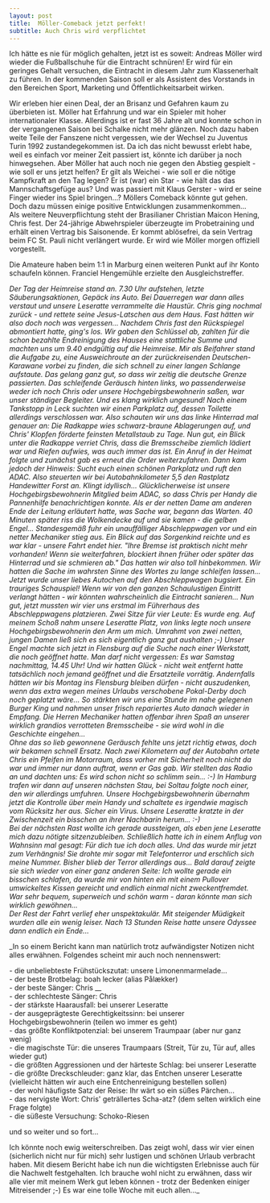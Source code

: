 ```yaml
---
layout: post
title:  Möller-Comeback jetzt perfekt!
subtitle: Auch Chris wird verpflichtet
---
```


Ich hätte es nie für möglich gehalten, jetzt ist es soweit: Andreas Möller wird wieder die Fußballschuhe für die Eintracht schnüren! Er wird für ein geringes Gehalt versuchen, die Eintracht in diesem Jahr zum Klassenerhalt zu führen. In der kommenden Saison soll er als Assistent des Vorstands in den Bereichen Sport, Marketing und Öffentlichkeitsarbeit wirken. 

Wir erleben hier einen Deal, der an Brisanz und Gefahren kaum zu überbieten ist. Möller hat Erfahrung und war ein Spieler mit hoher internationaler Klasse. Allerdings ist er fast 36 Jahre alt und konnte schon in der vergangenen Saison bei Schalke nicht mehr glänzen. Noch dazu haben weite Teile der Fanszene nicht vergessen, wie der Wechsel zu Juventus Turin 1992 zustandegekommen ist. Da ich das nicht bewusst erlebt habe, weil es einfach vor meiner Zeit passiert ist, könnte ich darüber ja noch hinwegsehen. Aber Möller hat auch noch nie gegen den Abstieg gespielt - wie soll er uns jetzt helfen? Er gilt als Weichei - wie soll er die nötige Kampfkraft an den Tag legen? Er ist (war) ein Star - wie hält das das Mannschaftsgefüge aus? Und was passiert mit Klaus Gerster - wird er seine Finger wieder ins Spiel bringen...? Möllers Comeback könnte gut gehen. Doch dazu müssen einige positive Entwicklungen zusammenkommen...  
Als weitere Neuverpflichtung steht der Brasilianer Christian Maicon Hening, Chris fest. Der 24-jährige Abwehrspieler überzeugte im Probetraining und erhält einen Vertrag bis Saisonende. Er kommt ablösefrei, da sein Vertrag beim FC St. Pauli nicht verlängert wurde. Er wird wie Möller morgen offiziell vorgestellt.

Die Amateure haben beim 1:1 in Marburg einen weiteren Punkt auf ihr Konto schaufeln können. Franciel Hengemühle erzielte den Ausgleichstreffer.

_Der Tag der Heimreise stand an. 7.30 Uhr aufstehen, letzte Säuberungsaktionen, Gepäck ins Auto. Bei Dauerregen war dann alles verstaut und unsere Leseratte verrammelte die Haustür. Chris ging nochmal zurück - und rettete seine Jesus-Latschen aus dem Haus. Fast hätten wir also doch noch was vergessen... Nachdem Chris fast den Rückspiegel abmontiert hatte, ging's los. Wir gaben den Schlüssel ab, zahlten für die schon bezahlte Endreinigung des Hauses eine stattliche Summe und machten uns um 9.40 endgültig auf die Heimreise. Mir als Beifahrer stand die Aufgabe zu, eine Ausweichroute an der zurückreisenden Deutschen-Karawane vorbei zu finden, die sich schnell zu einer langen Schlange aufstaute. Das gelang ganz gut, so dass wir zeitig die deutsche Grenze passierten. Das schleifende Geräusch hinten links, wo passenderweise weder ich noch Chris oder unsere Hochgebirgsbewohnerin saßen, war unser ständiger Begleiter. Und es klang wirklich ungesund! Nach einem Tankstopp in Leck suchten wir einen Parkplatz auf, dessen Toilette allerdings verschlossen war. Also schauten wir uns das linke Hinterrad mal genauer an: Die Radkappe wies schwarz-braune Ablagerungen auf, und Chris' Klopfen förderte feinsten Metallstaub zu Tage. Nun gut, ein Blick unter die Radkappe verriet Chris, dass die Bremsscheibe ziemlich lädiert war und Riefen aufwies, was auch immer das ist. Ein Anruf in der Heimat folgte und zunächst gab es erneut die Order weiterzufahren. Dann kam jedoch der Hinweis: Sucht euch einen schönen Parkplatz und ruft den ADAC. Also steuerten wir bei Autobahnkilometer 5,5 den Rastplatz Handewitter Forst an. Klingt idyllisch... Glücklicherweise ist unsere Hochgebirgsbewohnerin Mitglied beim ADAC, so dass Chris per Handy die Pannenhilfe benachrichtigen konnte. Als er der netten Dame am anderen Ende der Leitung erläutert hatte, was Sache war, begann das Warten. 40 Minuten später riss die Wolkendecke auf und sie kamen - die gelben Engel... Standesgemäß fuhr ein unauffälliger Abschleppwagen vor und ein netter Mechaniker stieg aus. Ein Blick auf das Sorgenkind reichte und es war klar - unsere Fahrt endet hier. "Ihre Bremse ist praktisch nicht mehr vorhanden! Wenn sie weiterfahren, blockiert ihnen früher oder später das Hinterrad und sie schmieren ab." Das hatten wir also toll hinbekommen. Wir hatten die Sache im wahrsten Sinne des Wortes zu lange schleifen lassen... Jetzt wurde unser liebes Autochen auf den Abschleppwagen bugsiert. Ein trauriges Schauspiel! Wenn wir von den ganzen Schaulustigen Eintritt verlangt hätten - wir könnten wahrscheinlich die Eintracht sanieren... Nun gut, jetzt mussten wir vier uns erstmal im Führerhaus des Abschleppwagens platzieren. Zwei Sitze für vier Leute: Es wurde eng. Auf meinem Schoß nahm unsere Leseratte Platz, von links legte noch unsere Hochgebirgsbewohnerin den Arm um mich. Umrahmt von zwei netten, jungen Damen ließ sich es sich eigentlich ganz gut aushalten ;-) Unser Engel machte sich jetzt in Flensburg auf die Suche nach einer Werkstatt, die noch geöffnet hatte. Man darf nicht vergessen: Es war Samstag nachmittag, 14.45 Uhr! Und wir hatten Glück - nicht weit entfernt hatte tatsächlich noch jemand geöffnet und die Ersatzteile vorrätig. Andernfalls hätten wir bis Montag ins Flensburg bleiben dürfen - nicht auszudenken, wenn das extra wegen meines Urlaubs verschobene Pokal-Derby doch noch geplatzt wäre... So stärkten wir uns eine Stunde im nahe gelegenen Burger King und nahmen unser frisch repariertes Auto danach wieder in Empfang. Die Herren Mechaniker hatten offenbar ihren Spaß an unserer wirklich grandios verrotteten Bremsscheibe - sie wird wohl in die Geschichte eingehen...  
Ohne das so lieb gewonnene Geräusch fehlte uns jetzt richtig etwas, doch wir bekamen schnell Ersatz. Nach zwei Kilometern auf der Autobahn ortete Chris ein Pfeifen im Motorraum, dass vorher mit Sicherheit noch nicht da war und immer nur dann auftrat, wenn er Gas gab. Wir stellten das Radio an und dachten uns: Es wird schon nicht so schlimm sein... :-) In Hamburg trafen wir dann auf unseren nächsten Stau, bei Soltau folgte noch einer, den wir allerdings umfuhren. Unsere Hochgebirgsbewohnerin übernahm jetzt die Kontrolle über mein Handy und schaltete es irgendwie magisch vom Rücksitz her aus. Sicher ein Virus. Unsere Leseratte kratzte in der Zwischenzeit ein bisschen an ihrer Nachbarin herum... :-)  
Bei der nächsten Rast wollte ich gerade aussteigen, als eben jene Leseratte mich dazu nötigte sitzenzubleiben. Schließlich hatte ich in einem Anflug von Wahnsinn mal gesagt: Für dich tue ich doch alles. Und das wurde mir jetzt zum Verhängnis! Sie drohte mir sogar mit Telefonterror und erschlich sich meine Nummer. Bisher blieb der Terror allerdings aus... Bald darauf zeigte sie sich wieder von einer ganz anderen Seite: Ich wollte gerade ein bisschen schlafen, da wurde mir von hinten ein mit einem Pullover umwickeltes Kissen gereicht und endlich einmal nicht zweckentfremdet. War sehr bequem, superweich und schön warm - daran könnte man sich wirklich gewöhnen...  
Der Rest der Fahrt verlief eher unspektakulär. Mit steigender Müdigkeit wurden alle ein wenig leiser. Nach 13 Stunden Reise hatte unsere Odyssee dann endlich ein Ende..._

_In so einem Bericht kann man natürlich trotz aufwändigster Notizen nicht alles erwähnen. Folgendes scheint mir auch noch nennenswert:  
  
\- die unbeliebteste Frühstückszutat: unsere Limonenmarmelade...  
\- der beste Brotbelag: boah lecker (alias Pålækker)  
\- der beste Sänger: Chris __  
\- der schlechteste Sänger: Chris  
\- der stärkste Haarausfall: bei unserer Leseratte  
\- der ausgeprägteste Gerechtigkeitssinn: bei unserer Hochgebirgsbewohnerin (teilen wo immer es geht)  
\- das größte Konfliktpotenzial: bei unserem Traumpaar (aber nur ganz wenig)  
\- die magischste Tür: die unseres Traumpaars (Streit, Tür zu, Tür auf, alles wieder gut)  
\- die größten Aggressionen und der härteste Schlag: bei unserer Leseratte  
\- die größte Dreckschleuder: ganz klar, das Entchen unserer Leseratte (vielleicht hätten wir auch eine Entchenreinigung bestellen sollen)  
\- der wohl häufigste Satz der Reise: Ihr wärt so ein süßes Pärchen...  
\- das nervigste Wort: Chris' geträllertes Scha-atz? (dem selten wirklich eine Frage folgte)  
\- die süßeste Versuchung: Schoko-Riesen  
  
und so weiter und so fort...  
  
Ich könnte noch ewig weiterschreiben. Das zeigt wohl, dass wir vier einen (sicherlich nicht nur für mich) sehr lustigen und schönen Urlaub verbracht haben. Mit diesem Bericht habe ich nun die wichtigsten Erlebnisse auch für die Nachwelt festgehalten. Ich brauche wohl nicht zu erwähnen, dass wir alle vier mit meinem Werk gut leben können - trotz der Bedenken einiger Mitreisender ;-) Es war eine tolle Woche mit euch allen..._
